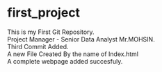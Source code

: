 # first_project
This is my First Git Repository.<br>
Project Manager - Senior Data Analyst Mr.MOHSIN.
<br> Third Commit Added.
<br>
A new File Created By the name of Index.html
<br> 
A complete webpage added succesfuly.

